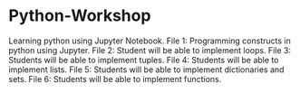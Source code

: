 # Python-Workshop
Learning python using Jupyter Notebook.
File 1: Programming constructs in python using Jupyter.
File 2: Student will be able to implement loops. 
File 3: Students will be able to implement tuples.
File 4: Students will be able to implement lists.
File 5: Students will be able to implement dictionaries and sets.
File 6: Students will be able to implement functions.
